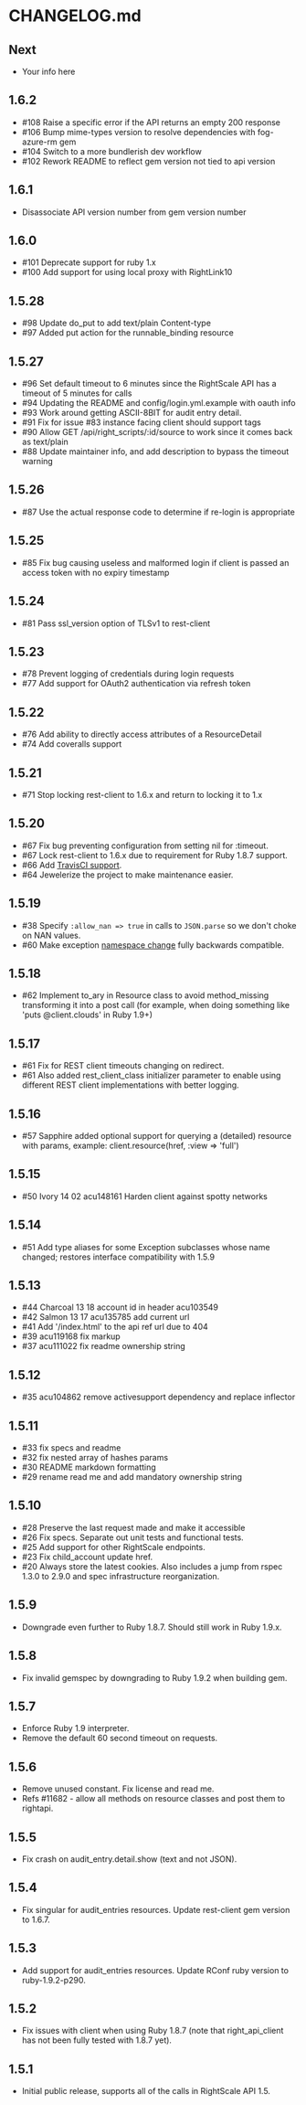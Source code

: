 # CHANGELOG.md

## Next
 - Your info here

## 1.6.2
 - \#108 Raise a specific error if the API returns an empty 200 response
 - \#106 Bump mime-types version to resolve dependencies with fog-azure-rm gem
 - \#104 Switch to a more bundlerish dev workflow
 - \#102 Rework README to reflect gem version not tied to api version

## 1.6.1
 - Disassociate API version number from gem version number

## 1.6.0
 - \#101 Deprecate support for ruby 1.x
 - \#100 Add support for using local proxy with RightLink10

## 1.5.28
 - \#98 Update do_put to add text/plain Content-type
 - \#97 Added put action for the runnable_binding resource

## 1.5.27
 - \#96 Set default timeout to 6 minutes since the RightScale API has a timeout of 5 minutes for calls
 - \#94 Updating the README and config/login.yml.example with oauth info
 - \#93 Work around getting ASCII-8BIT for audit entry detail.
 - \#91 Fix for issue #83 instance facing client should support tags
 - \#90 Allow GET /api/right_scripts/:id/source to work since it comes back as text/plain
 - \#88 Update maintainer info, and add description to bypass the timeout warning

## 1.5.26
 - \#87 Use the actual response code to determine if re-login is appropriate

## 1.5.25
 - \#85 Fix bug causing useless and malformed login if client is passed an access token with no expiry timestamp

## 1.5.24
 - \#81 Pass ssl_version option of TLSv1 to rest-client

## 1.5.23
 - \#78 Prevent logging of credentials during login requests
 - \#77 Add support for OAuth2 authentication via refresh token

## 1.5.22
 - \#76 Add ability to directly access attributes of a ResourceDetail
 - \#74 Add coveralls support

## 1.5.21
 - \#71 Stop locking rest-client to 1.6.x and return to locking it to 1.x

## 1.5.20
 - \#67 Fix bug preventing configuration from setting nil for :timeout.
 - \#67 Lock rest-client to 1.6.x due to requirement for Ruby 1.8.7 support.
 - \#66 Add [TravisCI support](https://travis-ci.org/rightscale/right_api_client).
 - \#64 Jewelerize the project to make maintenance easier.

## 1.5.19
 - \#38 Specify `:allow_nan => true` in calls to `JSON.parse` so we don't choke on NAN values.
 - \#60 Make exception [namespace change](https://github.com/rightscale/right_api_client/commit/84f477907eef0a583ee5bec0ee5336309d933c75) fully backwards compatible.

## 1.5.18
 - \#62 Implement to_ary in Resource class to avoid method_missing transforming it into a post call
   (for example, when doing something like 'puts @client.clouds' in Ruby 1.9+)

## 1.5.17
 - \#61 Fix for REST client timeouts changing on redirect.
 - \#61 Also added rest_client_class initializer parameter to enable using different REST client implementations with better logging.

## 1.5.16
- \#57 Sapphire added optional support for querying a (detailed) resource with params, example: client.resource(href, :view => 'full')

## 1.5.15
- \#50 Ivory 14 02 acu148161 Harden client against spotty networks

## 1.5.14
- \#51 Add type aliases for some Exception subclasses whose name changed; restores interface compatibility with 1.5.9

## 1.5.13
- \#44 Charcoal 13 18 account id in header acu103549
- \#42 Salmon 13 17 acu135785 add current url
- \#41 Add '/index.html' to the api ref url due to 404
- \#39 acu119168 fix markup
- \#37 acu111022 fix readme ownership string

## 1.5.12
- \#35 acu104862 remove activesupport dependency and replace inflector

## 1.5.11
- \#33 fix specs and readme
- \#32 fix nested array of hashes params
- \#30 README markdown formatting
- \#29 rename read me and add mandatory ownership string

## 1.5.10
- \#28 Preserve the last request made and make it accessible
- \#26 Fix specs. Separate out unit tests and functional tests.
- \#25 Add support for other RightScale endpoints.
- \#23 Fix child_account update href.
- \#20 Always store the latest cookies. Also includes a jump from rspec 1.3.0 to 2.9.0 and spec infrastructure reorganization.

## 1.5.9
- Downgrade even further to Ruby 1.8.7. Should still work in Ruby 1.9.x.

## 1.5.8
- Fix invalid gemspec by downgrading to Ruby 1.9.2 when building gem.

## 1.5.7
- Enforce Ruby 1.9 interpreter.
- Remove the default 60 second timeout on requests.

## 1.5.6
- Remove unused constant. Fix license and read me.
- Refs #11682 - allow all methods on resource classes and post them to rightapi.

## 1.5.5
- Fix crash on audit_entry.detail.show (text and not JSON).

## 1.5.4
- Fix singular for audit_entries resources. Update rest-client gem version to 1.6.7.

## 1.5.3
- Add support for audit_entries resources. Update RConf ruby version to ruby-1.9.2-p290.

## 1.5.2
- Fix issues with client when using Ruby 1.8.7 (note that right_api_client has not been fully tested with 1.8.7 yet).

## 1.5.1
- Initial public release, supports all of the calls in RightScale API 1.5.
